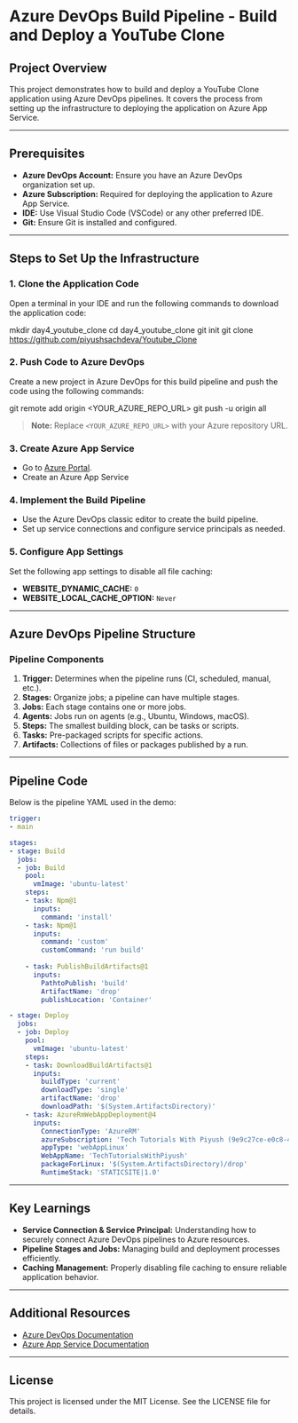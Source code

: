 # Azure DevOps Build Pipeline - Build and Deploy a YouTube Clone

## Project Overview
This project demonstrates how to build and deploy a YouTube Clone application using Azure DevOps pipelines. It covers the process from setting up the infrastructure to deploying the application on Azure App Service.

---

## Prerequisites

- **Azure DevOps Account:** Ensure you have an Azure DevOps organization set up.
- **Azure Subscription:** Required for deploying the application to Azure App Service.
- **IDE:** Use Visual Studio Code (VSCode) or any other preferred IDE.
- **Git:** Ensure Git is installed and configured.

---

## Steps to Set Up the Infrastructure

### 1. Clone the Application Code
Open a terminal in your IDE and run the following commands to download the application code:

mkdir day4_youtube_clone
cd day4_youtube_clone
git init
git clone https://github.com/piyushsachdeva/Youtube_Clone

### 2. Push Code to Azure DevOps
Create a new project in Azure DevOps for this build pipeline and push the code using the following commands:

git remote add origin <YOUR_AZURE_REPO_URL>
git push -u origin all

> **Note:** Replace `<YOUR_AZURE_REPO_URL>` with your Azure repository URL.

### 3. Create Azure App Service
- Go to [Azure Portal](https://portal.azure.com).
- Create an Azure App Service 



### 4. Implement the Build Pipeline
- Use the Azure DevOps classic editor to create the build pipeline.
- Set up service connections and configure service principals as needed.

### 5. Configure App Settings
Set the following app settings to disable all file caching:

- **WEBSITE_DYNAMIC_CACHE:** `0`
- **WEBSITE_LOCAL_CACHE_OPTION:** `Never`

---

## Azure DevOps Pipeline Structure

### Pipeline Components
1. **Trigger:** Determines when the pipeline runs (CI, scheduled, manual, etc.).
2. **Stages:** Organize jobs; a pipeline can have multiple stages.
3. **Jobs:** Each stage contains one or more jobs.
4. **Agents:** Jobs run on agents (e.g., Ubuntu, Windows, macOS).
5. **Steps:** The smallest building block, can be tasks or scripts.
6. **Tasks:** Pre-packaged scripts for specific actions.
7. **Artifacts:** Collections of files or packages published by a run.

---

## Pipeline Code

Below is the pipeline YAML used in the demo:

```yaml
trigger:
- main

stages:
- stage: Build
  jobs:
  - job: Build
    pool:
      vmImage: 'ubuntu-latest'
    steps:
    - task: Npm@1
      inputs:
        command: 'install'
    - task: Npm@1
      inputs:
        command: 'custom'
        customCommand: 'run build'
    
    - task: PublishBuildArtifacts@1
      inputs:
        PathtoPublish: 'build'
        ArtifactName: 'drop'
        publishLocation: 'Container'

- stage: Deploy
  jobs:
  - job: Deploy
    pool:
      vmImage: 'ubuntu-latest'
    steps:
    - task: DownloadBuildArtifacts@1
      inputs:
        buildType: 'current'
        downloadType: 'single'
        artifactName: 'drop'
        downloadPath: '$(System.ArtifactsDirectory)'
    - task: AzureRmWebAppDeployment@4
      inputs:
        ConnectionType: 'AzureRM'
        azureSubscription: 'Tech Tutorials With Piyush (9e9c27ce-e0c8-4171-a368-ad16977ec849)'
        appType: 'webAppLinux'
        WebAppName: 'TechTutorialsWithPiyush'
        packageForLinux: '$(System.ArtifactsDirectory)/drop'
        RuntimeStack: 'STATICSITE|1.0'
```

---

## Key Learnings

- **Service Connection & Service Principal:** Understanding how to securely connect Azure DevOps pipelines to Azure resources.
- **Pipeline Stages and Jobs:** Managing build and deployment processes efficiently.
- **Caching Management:** Properly disabling file caching to ensure reliable application behavior.

---

## Additional Resources

- [Azure DevOps Documentation](https://docs.microsoft.com/en-us/azure/devops)
- [Azure App Service Documentation](https://docs.microsoft.com/en-us/azure/app-service)

---

## License
This project is licensed under the MIT License. See the LICENSE file for details.

